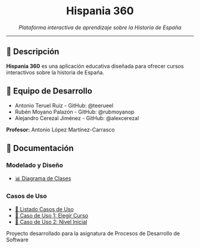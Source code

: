 <div align="center">

# Hispania 360

*Plataforma interactiva de aprendizaje sobre la Historia de España*
</div>

---

## 📝 Descripción

**Hispania 360** es una aplicación educativa diseñada para ofrecer cursos interactivos sobre la historia de España.

## 👥 Equipo de Desarrollo

* Antonio Teruel Ruiz - GitHub: @teerueel
* Rubén Moyano Palazón - GitHub: @rubmoyanop
* Alejandro Cerezal Jiménez - GitHub: @alexcerezal

**Profesor:** Antonio López Martínez-Carrasco

## 📓 Documentación

### Modelado y Diseño

* [📊 Diagrama de Clases](./docs/modelado/modelo_dominio.md)

### Casos de Uso

* [📝 Listado Casos de Uso](./docs/casos%20de%20uso/CasosDeUso.md)
* [📝 Caso de Uso 1: Elegir Curso](./docs/casos%20de%20uso/CasoUsoElegirCurso.md)
* [📝 Caso de Uso 2: Nivel Inicial](./docs/casos%20de%20uso/CasoUsoNivelInicial.md)

Proyecto desarrollado para la asignatura de Procesos de Desarrollo de Software
